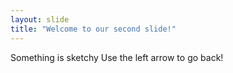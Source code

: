 ```yaml
---
layout: slide
title: "Welcome to our second slide!"
---
```

Something is sketchy
Use the left arrow to go back!
